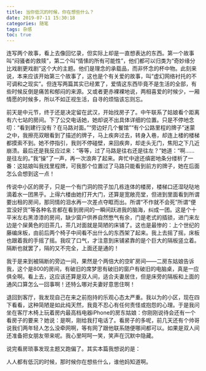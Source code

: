 ```yaml
---
title: 当你低沉的时候，你在想些什么？
date: 2019-07-11 15:30:18
categories: 随笔
tags: 杂感
toc: true
---
```

连写两个故事，看上去像回忆录，但实际上却是一直想表达的东西。第一个故事叫“闷骚者的救赎”，第二个叫“情愫的所有可能性”，他们都可以归类为“奇妙缘分比戏剧更戏剧”这个大的主题。他们是理念的承载品，而非怀念的杯中物。此刻来说，本来应该开始第三个故事了，这也是个有关爱的故事，叫“虚幻网络衬托的不可调和之现实”。但连写两篇其实已经累了，爱情这东西毕竟不是生活的全部，有些时候反倒是痛苦和郁闷的来源。又或者更赤裸裸地说，两相喜爱的时候少，一厢情愿的时候多，所以不如正视生活，自寻的烦恼该忘则忘。

前天是中元节，终于还是决定留在武汉，开始找房子了。中午联系了姑娘看个距离有六七站的房间。下了公交电话她，她却说不出具体详细的位置。只是不停地念叨：“看到建行没有？在马路对面。”“旁边好几个餐馆”“有个公路里程的牌子”迷蒙之中，我擦亮双眼看到了描述的牌子，马上疾奔过去，转身入巷，却连上楼的楼梯都摸索不到。她不停指引，我则不停碰壁，来回疾奔，却走头无门，焦阳之下几近崩溃。最后还是我反应过来：“等等，过了马路是往右还是往左？”她道：“啊……是往左的。”我“操”了一声，再一次浪奔了起来。奔忙中途还缜密地条分缕析了一番：这姑娘叫我找里程牌，可我那个位置过了马路只能看到前方的牌子，她在后面怎么会想到这一点！

传说中小区的房子，只是一个有门洞的院子加几栋连体的楼房，楼梯口还湿哒哒地滴着水一团黑乎。上得六楼由她打开大门，还算是宽敞亮堂，但进到里面看到所谓要出租的房间，那同情的泪水再一次差点夺眶而出。所谓“不作就不会死”所谓“便宜没好货”等各种名言都在看到房间的一瞬间跃进我的脑海，纠成一团。这是个十平米左右黑漆漆的房间，缺少窗户供养自然憋气有余，门是老式的插锁，进门来左边是个屎黄色的旧茶几，茶几对面就是简陋的床铺了。这也是最惨的：上个世纪的藤编床板，由前后两个椅子中间看不出什么的东西架了起来。我上去摇了摇，床板也跟着我的手摇了摇。我叹了口气，才注意到床铺紧靠的是个巨大的隔板竖立着。隔断也就罢了，隔的又不完全，上面还是通的！

我于是来到被隔断的旁边一间，果然是个两倍大的空旷房间——二房东姑娘告诉我，这个是800的房间，有破旧的席梦思有破旧的窗户有破旧的电脑桌，真是一应俱全啊。看上去，这应该还算是双人间，适合夫妻居住，但是床旁的隔板和上面的通风口算怎么一回事啊！还特么哪对夫妻好意思住啊！

退回到客厅，我发现自己在来之前抱持的乐观心态太严重。我以为的小区，现在四下看看，这种简陋是如此纯天然，我竟不忍心有任何责怪或抱怨的心理。于是我问坐在客厅木椅上玩着房内最高档电器iPhone的房东姑娘：你刚刚说待会还有一个看房子的要来？她说：是啊，刚给我打电话了。看房子的多呢，前几天还有个帅哥说我们两年轻人怎么没牵网啊，等有网了跟他联系随便哪间都可以。如果是双人间还准备把女朋友带来呢。我心里呵呵一笑，笑声在沉默中隐藏。

说完看房琐事发现主题又跑偏了。其实本篇我想说的是：

人人都有低沉的时候，那时候你在想些什么，谁他妈知道啊。



